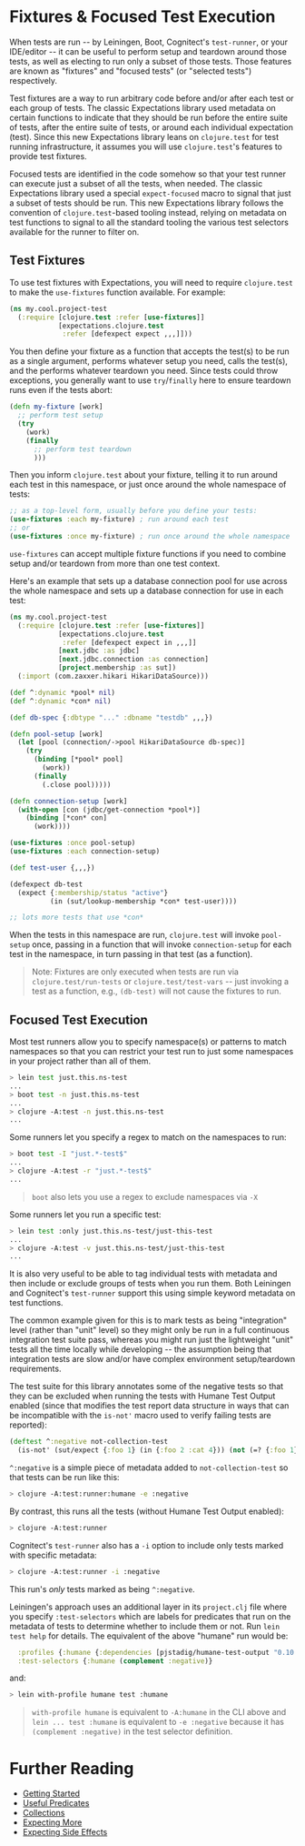 # Fixtures & Focused Test Execution

When tests are run -- by Leiningen, Boot, Cognitect's `test-runner`, or your IDE/editor -- it can be useful to perform setup and teardown around those tests, as well as electing to run only a subset of those tests. Those features are known as "fixtures" and "focused tests" (or "selected tests") respectively.

Test fixtures are a way to run arbitrary code before and/or after each test or each group of tests. The classic Expectations library used metadata on certain functions to indicate that they should be run before the entire suite of tests, after the entire suite of tests, or around each individual expectation (test). Since this new Expectations library leans on `clojure.test` for test running infrastructure, it assumes you will use `clojure.test`'s features to provide test fixtures.

Focused tests are identified in the code somehow so that your test runner can execute just a subset of all the tests, when needed. The classic Expectations library used a special `expect-focused` macro to signal that just a subset of tests should be run. This new Expectations library follows the convention of `clojure.test`-based tooling instead, relying on metadata on test functions to signal to all the standard tooling the various test selectors available for the runner to filter on.

## Test Fixtures

To use test fixtures with Expectations, you will need to require `clojure.test` to make the `use-fixtures` function available. For example:

```clojure
(ns my.cool.project-test
  (:require [clojure.test :refer [use-fixtures]]
            [expectations.clojure.test
             :refer [defexpect expect ,,,]]))
```

You then define your fixture as a function that accepts the test(s) to be run as a single argument, performs whatever setup you need, calls the test(s), and the performs whatever teardown you need. Since tests could throw exceptions, you generally want to use `try`/`finally` here to ensure teardown runs even if the tests abort:

```clojure
(defn my-fixture [work]
  ;; perform test setup
  (try
    (work)
    (finally
      ;; perform test teardown
      )))
```

Then you inform `clojure.test` about your fixture, telling it to run around each test in this namespace, or just once around the whole namespace of tests:

```clojure
;; as a top-level form, usually before you define your tests:
(use-fixtures :each my-fixture) ; run around each test
;; or
(use-fixtures :once my-fixture) ; run once around the whole namespace
```

`use-fixtures` can accept multiple fixture functions if you need to combine setup and/or teardown from more than one test context.

Here's an example that sets up a database connection pool for use across the whole namespace and sets up a database connection for use in each test:

```clojure
(ns my.cool.project-test
  (:require [clojure.test :refer [use-fixtures]]
            [expectations.clojure.test
             :refer [defexpect expect in ,,,]]
            [next.jdbc :as jdbc]
            [next.jdbc.connection :as connection]
            [project.membership :as sut])
  (:import (com.zaxxer.hikari HikariDataSource)))

(def ^:dynamic *pool* nil)
(def ^:dynamic *con* nil)

(def db-spec {:dbtype "..." :dbname "testdb" ,,,})

(defn pool-setup [work]
  (let [pool (connection/->pool HikariDataSource db-spec)]
    (try
      (binding [*pool* pool]
        (work))
      (finally
        (.close pool)))))

(defn connection-setup [work]
  (with-open [con (jdbc/get-connection *pool*)]
    (binding [*con* con]
      (work))))

(use-fixtures :once pool-setup)
(use-fixtures :each connection-setup)

(def test-user {,,,})

(defexpect db-test
  (expect {:membership/status "active"}
          (in (sut/lookup-membership *con* test-user))))

;; lots more tests that use *con*          
```

When the tests in this namespace are run, `clojure.test` will invoke `pool-setup` once, passing in a function that will invoke `connection-setup` for each test in the namespace,
in turn passing in that test (as a function).

> Note: Fixtures are only executed when tests are run via `clojure.test/run-tests` or `clojure.test/test-vars` -- just invoking a test as a function, e.g., `(db-test)` will not cause the fixtures to run.

## Focused Test Execution

Most test runners allow you to specify namespace(s) or patterns to match namespaces so that you can restrict your test run to just some namespaces in your project rather than all of them.

```bash
> lein test just.this.ns-test
...
> boot test -n just.this.ns-test
...
> clojure -A:test -n just.this.ns-test
...
```

Some runners let you specify a regex to match on the namespaces to run:

```bash
> boot test -I "just.*-test$"
...
> clojure -A:test -r "just.*-test$"
...
```

> `boot` also lets you use a regex to exclude namespaces via `-X`

Some runners let you run a specific test:

```bash
> lein test :only just.this.ns-test/just-this-test
...
> clojure -A:test -v just.this.ns-test/just-this-test
...
```

It is also very useful to be able to tag individual tests with metadata and then include or exclude groups of tests when you run them. Both Leiningen and Cognitect's `test-runner` support this using simple keyword metadata on test functions.

The common example given for this is to mark tests as being "integration" level (rather than "unit" level) so they might only be run in a full continuous integration test suite pass, whereas you might run just the lightweight "unit" tests all the time locally while developing -- the assumption being that integration tests are slow and/or have complex environment setup/teardown requirements.

The test suite for this library annotates some of the negative tests so that they can be excluded when running the tests with Humane Test Output enabled (since that modifies the test report data structure in ways that can be incompatible with the `is-not'` macro used to verify failing tests are reported):

```clojure
(deftest ^:negative not-collection-test
  (is-not' (sut/expect {:foo 1} (in {:foo 2 :cat 4})) (not (=? {:foo 1} {:foo 2}))))
```

`^:negative` is a simple piece of metadata added to `not-collection-test` so that tests can be run like this:

```bash
> clojure -A:test:runner:humane -e :negative
```

By contrast, this runs all the tests (without Humane Test Output enabled):

```bash
> clojure -A:test:runner
```

Cognitect's `test-runner` also has a `-i` option to include only tests marked with specific metadata:

```bash
> clojure -A:test:runner -i :negative
```

This run's _only_ tests marked as being `^:negative`.

Leiningen's approach uses an additional layer in its `project.clj` file where you specify `:test-selectors` which are labels for predicates that run on the metadata of tests to determine whether to include them or not. Run `lein test help` for details. The equivalent of the above "humane" run would be:

```clojure
  :profiles {:humane {:dependencies [pjstadig/humane-test-output "0.10.0"]}}
  :test-selectors {:humane (complement :negative)}
```

and:

```bash
> lein with-profile humane test :humane
```

> `with-profile humane` is equivalent to `-A:humane` in the CLI above and `lein ... test :humane` is equivalent to `-e :negative` because it has `(complement :negative)` in the test selector definition.

# Further Reading

* [Getting Started](/doc/getting-started.md)
* [Useful Predicates](/doc/useful-predicates.md)
* [Collections](/doc/collections.md)
* [Expecting More](/doc/more.md)
* [Expecting Side Effects](/doc/side-effects.md)
